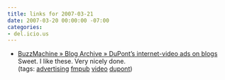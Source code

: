 ```yaml
---
title: links for 2007-03-21
date: 2007-03-20 00:00:00 -07:00
categories:
- del.icio.us
---
```


<ul class="delicious">
	<li>
		<div class="delicious-link"><a href="http://www.buzzmachine.com/2007/03/19/duponts-internet-video-ads-on-blogs/">BuzzMachine » Blog Archive » DuPont’s internet-video ads on blogs</a></div>
		<div class="delicious-extended">Sweet. I like these. Very nicely done.</div>
		<div class="delicious-tags">(tags: <a href="http://del.icio.us/torrez/advertising">advertising</a> <a href="http://del.icio.us/torrez/fmpub">fmpub</a> <a href="http://del.icio.us/torrez/video">video</a> <a href="http://del.icio.us/torrez/dupont">dupont</a>)</div>
	</li>
</ul>
